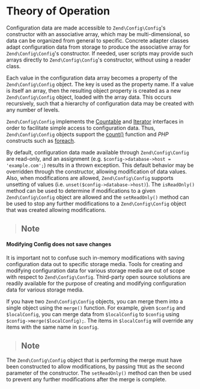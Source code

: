 # Theory of Operation

Configuration data are made accessible to `Zend\Config\Config`'s constructor with an associative
array, which may be multi-dimensional, so data can be organized from general to specific. Concrete
adapter classes adapt configuration data from storage to produce the associative array for
`Zend\Config\Config`'s constructor. If needed, user scripts may provide such arrays directly to
`Zend\Config\Config`'s constructor, without using a reader class.

Each value in the configuration data array becomes a property of the `Zend\Config\Config` object.
The key is used as the property name. If a value is itself an array, then the resulting object
property is created as a new `Zend\Config\Config` object, loaded with the array data. This occurs
recursively, such that a hierarchy of configuration data may be created with any number of levels.

`Zend\Config\Config` implements the [Countable](http://php.net/manual/en/class.countable.php) and
[Iterator](http://php.net/manual/en/class.iterator.php) interfaces in order to facilitate simple
access to configuration data. Thus, `Zend\Config\Config` objects support the
[count()](http://php.net/count) function and *PHP* constructs such as
[foreach](http://php.net/foreach).

By default, configuration data made available through `Zend\Config\Config` are read-only, and an
assignment (e.g. `$config->database->host = 'example.com';`) results in a thrown exception. This
default behavior may be overridden through the constructor, allowing modification of data values.
Also, when modifications are allowed, `Zend\Config\Config` supports unsetting of values (i.e.
`unset($config->database->host)`). The `isReadOnly()` method can be used to determine if
modifications to a given `Zend\Config\Config` object are allowed and the `setReadOnly()` method can
be used to stop any further modifications to a `Zend\Config\Config` object that was created allowing
modifications.

> ## Note
#### Modifying Config does not save changes
It is important not to confuse such in-memory modifications with saving configuration data out to
specific storage media. Tools for creating and modifying configuration data for various storage
media are out of scope with respect to `Zend\Config\Config`. Third-party open source solutions are
readily available for the purpose of creating and modifying configuration data for various storage
media.

If you have two `Zend\Config\Config` objects, you can merge them into a single object using the
`merge()` function. For example, given `$config` and `$localConfig`, you can merge data from
`$localConfig` to `$config` using `$config->merge($localConfig);`. The items in `$localConfig` will
override any items with the same name in `$config`.

> ## Note
The `Zend\Config\Config` object that is performing the merge must have been constructed to allow
modifications, by passing `TRUE` as the second parameter of the constructor. The `setReadOnly()`
method can then be used to prevent any further modifications after the merge is complete.
